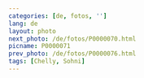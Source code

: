 ```yaml
---
categories: [de, fotos, '']
lang: de
layout: photo
next_photo: /de/fotos/P0000070.html
picname: P0000071
prev_photo: /de/fotos/P0000076.html
tags: [Chelly, Sohni]
---
```

